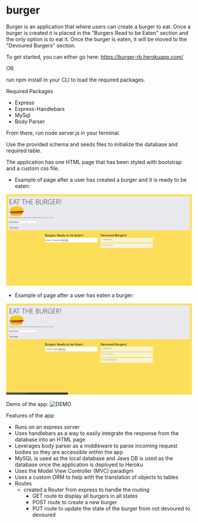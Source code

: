 # burger

Burger is an application that where users can create a burger to eat. Once a burger is created it is placed in the "Burgers Read to be Eaten" section and the only option is to eat it. Once the burger is eaten, it will be moved to the "Devoured Burgers" section.

To get started, you can either go here: https://burger-rb.herokuapp.com/

OR

run npm install in your CLI to load the required packages.

Required Packages
* Express
* Express-Handlebars
* MySql
* Body Parser

From there, run node server.js in your terminal.

Use the provided schema and seeds files to initialize the database and required table.

The application has one HTML page that has been styled with bootstrap and a custom css file.

* Example of page after a user has created a burger and it is ready to be eaten: 
<img src="https://github.com/ricardobentin/burger/blob/master/public/assets/img/eat.jpg" alt="EAT">

* Example of page after a user has eaten a burger:
<img src="https://github.com/ricardobentin/burger/blob/master/public/assets/img/eaten.jpg" alt="EATEN">

Demo of the app:
<img src="https://github.com/ricardobentin/burger/blob/master/public/assets/img/demo.gif" alt="DEMO">

Features of the app:
* Runs on an express server
* Uses handlebars as a way to easily integrate the response from the database into an HTML page
* Leverages body parser as a middleware to parse incoming request bodies so they are accessible within the app
* MySQL is used as the local database and Jaws DB is used as the database once the application is deployed to Heroku 
* Uses the Model View Controller (MVC) paradigm
* Uses a custom ORM to help with the translation of objects to tables
* Routes
    * created a Router from express to handle the routing 
        * GET route to display all burgers in all states
        * POST route to create a new burger
        * PUT route to update the state of the burger from not devoured to devoured